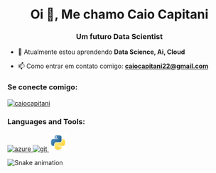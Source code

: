 <h1 align="center">Oi 👋, Me chamo Caio Capitani</h1>
<h3 align="center">Um futuro Data Scientist</h3>

- 🌱 Atualmente estou aprendendo **Data Science, Ai, Cloud**

- 📫 Como entrar em contato comigo: **caiocapitani22@gmail.com**

<h3 align="left">Se conecte comigo:</h3>
<p align="left">
<a href="https://linkedin.com/in/caiocapitani" target="blank"><img align="center" src="https://raw.githubusercontent.com/rahuldkjain/github-profile-readme-generator/master/src/images/icons/Social/linked-in-alt.svg" alt="caiocapitani" height="30" width="40" /></a>
</p>

<h3 align="left">Languages and Tools:</h3>
<p align="left"> <a href="https://azure.microsoft.com/en-in/" target="_blank" rel="noreferrer"> <img src="https://www.vectorlogo.zone/logos/microsoft_azure/microsoft_azure-icon.svg" alt="azure" width="40" height="40"/> </a> <a href="https://git-scm.com/" target="_blank" rel="noreferrer"> <img src="https://www.vectorlogo.zone/logos/git-scm/git-scm-icon.svg" alt="git" width="40" height="40"/> </a> <a href="https://www.python.org" target="_blank" rel="noreferrer"> <img src="https://raw.githubusercontent.com/devicons/devicon/master/icons/python/python-original.svg" alt="python" width="40" height="40"/> </a> </p>

![Snake animation](https://github.com/CaioCapitani/CaioCapitani/blob/output/github-contribution-grid-snake.gif)
